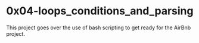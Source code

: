 # 0x04-loops_conditions_and_parsing

This project goes over the use of bash scripting to get ready
for the AirBnb project.